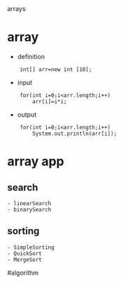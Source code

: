 arrays
# array
- definition
```$xslt
    int[] arr=new int [10];
```

- input
```$xslt
    for(int i=0;i<arr.length;i++)
        arr[i]=i*i;
```
- output
```$xslt
    for(int i=0;i<arr.length;i++)
        System.out.println(arr[i]);
```
# array app

## search
    - linearSearch
    - binarySearch
## sorting
    - SimpleSorting
    - QuickSort
    - MergeSort    

#algorithm
    

